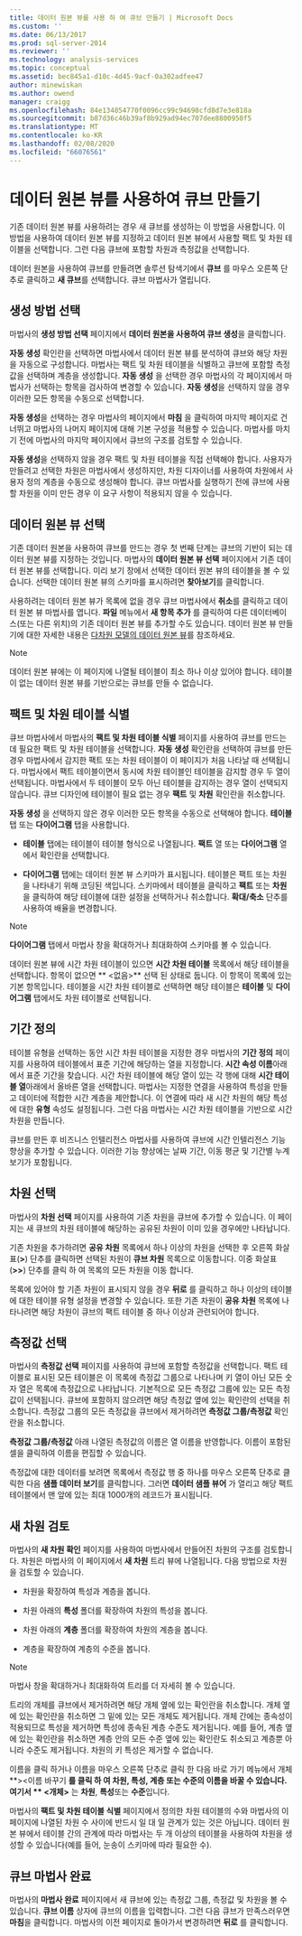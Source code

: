 ```yaml
---
title: 데이터 원본 뷰를 사용 하 여 큐브 만들기 | Microsoft Docs
ms.custom: ''
ms.date: 06/13/2017
ms.prod: sql-server-2014
ms.reviewer: ''
ms.technology: analysis-services
ms.topic: conceptual
ms.assetid: bec845a1-d10c-4d45-9acf-0a302adfee47
author: minewiskan
ms.author: owend
manager: craigg
ms.openlocfilehash: 84e134854770f0096cc99c94698cfd8d7e3e818a
ms.sourcegitcommit: b87d36c46b39af8b929ad94ec707dee8800950f5
ms.translationtype: MT
ms.contentlocale: ko-KR
ms.lasthandoff: 02/08/2020
ms.locfileid: "66076561"
---
```

# <a name="create-a-cube-using-a-data-source-view"></a>데이터 원본 뷰를 사용하여 큐브 만들기
  기존 데이터 원본 뷰를 사용하려는 경우 새 큐브를 생성하는 이 방법을 사용합니다. 이 방법을 사용하여 데이터 원본 뷰를 지정하고 데이터 원본 뷰에서 사용할 팩트 및 차원 테이블을 선택합니다. 그런 다음 큐브에 포함할 차원과 측정값을 선택합니다.  
  
 데이터 원본을 사용하여 큐브를 만들려면 솔루션 탐색기에서 **큐브** 를 마우스 오른쪽 단추로 클릭하고 **새 큐브**를 선택합니다. 큐브 마법사가 열립니다.  
  
## <a name="selecting-the-build-method"></a>생성 방법 선택  
 마법사의 **생성 방법 선택** 페이지에서 **데이터 원본을 사용하여 큐브 생성**을 클릭합니다.  
  
 
  **자동 생성** 확인란을 선택하면 마법사에서 데이터 원본 뷰를 분석하여 큐브와 해당 차원을 자동으로 구성합니다. 마법사는 팩트 및 차원 테이블을 식별하고 큐브에 포함할 측정값을 선택하며 계층을 생성합니다. 
  **자동 생성** 을 선택한 경우 마법사의 각 페이지에서 마법사가 선택하는 항목을 검사하여 변경할 수 있습니다. 
  **자동 생성**을 선택하지 않을 경우 이러한 모든 항목을 수동으로 선택합니다.  
  
 
  **자동 생성**을 선택하는 경우 마법사의 페이지에서 **마침** 을 클릭하여 마지막 페이지로 건너뛰고 마법사의 나머지 페이지에 대해 기본 구성을 적용할 수 있습니다. 마법사를 마치기 전에 마법사의 마지막 페이지에서 큐브의 구조를 검토할 수 있습니다.  
  
 
  **자동 생성**을 선택하지 않을 경우 팩트 및 차원 테이블을 직접 선택해야 합니다. 사용자가 만들려고 선택한 차원은 마법사에서 생성하지만, 차원 디자이너를 사용하여 차원에서 사용자 정의 계층을 수동으로 생성해야 합니다. 큐브 마법사를 실행하기 전에 큐브에 사용할 차원을 이미 만든 경우 이 요구 사항이 적용되지 않을 수 있습니다.  
  
## <a name="selecting-the-data-source-view"></a>데이터 원본 뷰 선택  
 기존 데이터 원본을 사용하여 큐브를 만드는 경우 첫 번째 단계는 큐브의 기반이 되는 데이터 원본 뷰를 지정하는 것입니다. 마법사의 **데이터 원본 뷰 선택** 페이지에서 기존 데이터 원본 뷰를 선택합니다. 미리 보기 창에서 선택한 데이터 원본 뷰의 테이블을 볼 수 있습니다. 선택한 데이터 원본 뷰의 스키마를 표시하려면 **찾아보기**를 클릭합니다.  
  
 사용하려는 데이터 원본 뷰가 목록에 없을 경우 큐브 마법사에서 **취소**를 클릭하고 데이터 원본 뷰 마법사를 엽니다. 
  **파일** 메뉴에서 **새 항목 추가** 를 클릭하여 다른 데이터베이스(또는 다른 위치)의 기존 데이터 원본 뷰를 추가할 수도 있습니다. 데이터 원본 뷰 만들기에 대한 자세한 내용은 [다차원 모델의 데이터 원본 뷰](data-source-views-in-multidimensional-models.md)를 참조하세요.  
  
> [!NOTE]  
>  데이터 원본 뷰에는 이 페이지에 나열될 테이블이 최소 하나 이상 있어야 합니다. 테이블이 없는 데이터 원본 뷰를 기반으로는 큐브를 만들 수 없습니다.  
  
## <a name="identify-fact-and-dimension-tables"></a>팩트 및 차원 테이블 식별  
 큐브 마법사에서 마법사의 **팩트 및 차원 테이블 식별** 페이지를 사용하여 큐브를 만드는 데 필요한 팩트 및 차원 테이블을 선택합니다. 
  **자동 생성** 확인란을 선택하여 큐브를 만든 경우 마법사에서 감지한 팩트 또는 차원 테이블이 이 페이지가 처음 나타날 때 선택됩니다. 마법사에서 팩트 테이블이면서 동시에 차원 테이블인 테이블을 감지할 경우 두 열이 선택됩니다. 마법사에서 두 테이블이 모두 아닌 테이블을 감지하는 경우 열이 선택되지 않습니다. 큐브 디자인에 테이블이 필요 없는 경우 **팩트** 및 **차원** 확인란을 취소합니다.  
  
 
  **자동 생성** 을 선택하지 않은 경우 이러한 모든 항목을 수동으로 선택해야 합니다. 
  **테이블** 탭 또는 **다이어그램** 탭을 사용합니다.  
  
-   
  **테이블** 탭에는 테이블이 테이블 형식으로 나열됩니다. 
  **팩트** 열 또는 **다이어그램** 열에서 확인란을 선택합니다.  
  
-   
  **다이어그램** 탭에는 데이터 원본 뷰 스키마가 표시됩니다. 테이블은 팩트 또는 차원을 나타내기 위해 코딩된 색입니다. 스키마에서 테이블을 클릭하고 **팩트** 또는 **차원** 을 클릭하여 해당 테이블에 대한 설정을 선택하거나 취소합니다. 
  **확대/축소** 단추를 사용하여 배율을 변경합니다.  
  
> [!NOTE]  
>  
  **다이어그램** 탭에서 마법사 창을 확대하거나 최대화하여 스키마를 볼 수 있습니다.  
  
 데이터 원본 뷰에 시간 차원 테이블이 있으면 **시간 차원 테이블** 목록에서 해당 테이블을 선택합니다. 항목이 없으면 ** \<없음>** 선택 된 상태로 둡니다. 이 항목이 목록에 있는 기본 항목입니다. 테이블을 시간 차원 테이블로 선택하면 해당 테이블은 **테이블** 및 **다이어그램** 탭에서도 차원 테이블로 선택됩니다.  
  
## <a name="defining-time-periods"></a>기간 정의  
 테이블 유형을 선택하는 동안 시간 차원 테이블을 지정한 경우 마법사의 **기간 정의** 페이지를 사용하여 테이블에서 표준 기간에 해당하는 열을 지정합니다. 
  **시간 속성 이름**아래에서 표준 기간을 찾습니다. 시간 차원 테이블에 해당 열이 있는 각 행에 대해 **시간 테이블 열**아래에서 올바른 열을 선택합니다. 마법사는 지정한 연결을 사용하여 특성을 만들고 데이터에 적합한 시간 계층을 제안합니다. 이 연결에 따라 새 시간 차원의 해당 특성에 대한 **유형** 속성도 설정됩니다. 그런 다음 마법사는 시간 차원 테이블을 기반으로 시간 차원을 만듭니다.  
  
 큐브를 만든 후 비즈니스 인텔리전스 마법사를 사용하여 큐브에 시간 인텔리전스 기능 향상을 추가할 수 있습니다. 이러한 기능 향상에는 날짜 기간, 이동 평균 및 기간별 누계 보기가 포함됩니다.  
  
## <a name="selecting-dimensions"></a>차원 선택  
 마법사의 **차원 선택** 페이지를 사용하여 기존 차원을 큐브에 추가할 수 있습니다. 이 페이지는 새 큐브의 차원 테이블에 해당하는 공유된 차원이 이미 있을 경우에만 나타납니다.  
  
 기존 차원을 추가하려면 **공유 차원** 목록에서 하나 이상의 차원을 선택한 후 오른쪽 화살표(**>**) 단추를 클릭하면 선택된 차원이 **큐브 차원** 목록으로 이동합니다. 이중 화살표 (**>>**) 단추를 클릭 하 여 목록의 모든 차원을 이동 합니다.  
  
 목록에 있어야 할 기존 차원이 표시되지 않을 경우 **뒤로** 를 클릭하고 하나 이상의 테이블에 대한 테이블 유형 설정을 변경할 수 있습니다. 또한 기존 차원이 **공유 차원** 목록에 나타나려면 해당 차원이 큐브의 팩트 테이블 중 하나 이상과 관련되어야 합니다.  
  
## <a name="selecting-measures"></a>측정값 선택  
 마법사의 **측정값 선택** 페이지를 사용하여 큐브에 포함할 측정값을 선택합니다. 팩트 테이블로 표시된 모든 테이블은 이 목록에 측정값 그룹으로 나타나며 키 열이 아닌 모든 숫자 열은 목록에 측정값으로 나타납니다. 기본적으로 모든 측정값 그룹에 있는 모든 측정값이 선택됩니다. 큐브에 포함하지 않으려면 해당 측정값 옆에 있는 확인란의 선택을 취소합니다. 측정값 그룹의 모든 측정값을 큐브에서 제거하려면 **측정값 그룹/측정값** 확인란을 취소합니다.  
  
 
  **측정값 그룹/측정값** 아래 나열된 측정값의 이름은 열 이름을 반영합니다. 이름이 포함된 셀을 클릭하여 이름을 편집할 수 있습니다.  
  
 측정값에 대한 데이터를 보려면 목록에서 측정값 행 중 하나를 마우스 오른쪽 단추로 클릭한 다음 **샘플 데이터 보기**를 클릭합니다. 그러면 **데이터 샘플 뷰어** 가 열리고 해당 팩트 테이블에서 맨 앞에 있는 최대 1000개의 레코드가 표시됩니다.  
  
## <a name="reviewing-new-dimensions"></a>새 차원 검토  
 마법사의 **새 차원 확인** 페이지를 사용하여 마법사에서 만들어진 차원의 구조를 검토합니다. 차원은 마법사의 이 페이지에서 **새 차원** 트리 뷰에 나열됩니다. 다음 방법으로 차원을 검토할 수 있습니다.  
  
-   차원을 확장하여 특성과 계층을 봅니다.  
  
-   차원 아래의 **특성** 폴더를 확장하여 차원의 특성을 봅니다.  
  
-   차원 아래의 **계층** 폴더를 확장하여 차원의 계층을 봅니다.  
  
-   계층을 확장하여 계층의 수준을 봅니다.  
  
> [!NOTE]  
>  마법사 창을 확대하거나 최대화하여 트리를 더 자세히 볼 수 있습니다.  
  
 트리의 개체를 큐브에서 제거하려면 해당 개체 옆에 있는 확인란을 취소합니다. 개체 옆에 있는 확인란을 취소하면 그 밑에 있는 모든 개체도 제거됩니다. 개체 간에는 종속성이 적용되므로 특성을 제거하면 특성에 종속된 계층 수준도 제거됩니다. 예를 들어, 계층 옆에 있는 확인란을 취소하면 계층 안의 모든 수준 옆에 있는 확인란도 취소되고 계층뿐 아니라 수준도 제거됩니다. 차원의 키 특성은 제거할 수 없습니다.  
  
 이름을 클릭 하거나 이름을 마우스 오른쪽 단추로 클릭 한 다음 바로 가기 메뉴에서 개체 **>\<이름 바꾸기 **를 클릭 하 여 차원, 특성, 계층 또는 수준의 이름을 바꿀 수 있습니다. 여기서 ** \<개체>** 는 **차원**, **특성**또는 **수준**입니다.  
  
 마법사의 **팩트 및 차원 테이블 식별** 페이지에서 정의한 차원 테이블의 수와 마법사의 이 페이지에 나열된 차원 수 사이에 반드시 일 대 일 관계가 있는 것은 아닙니다. 데이터 원본 뷰에서 테이블 간의 관계에 따라 마법사는 두 개 이상의 테이블을 사용하여 차원을 생성할 수 있습니다(예를 들어, 눈송이 스키마에 따라 필요한 수).  
  
## <a name="completing-the-cube-wizard"></a>큐브 마법사 완료  
 마법사의 **마법사 완료** 페이지에서 새 큐브에 있는 측정값 그룹, 측정값 및 차원을 볼 수 있습니다. 
  **큐브 이름** 상자에 큐브의 이름을 입력합니다. 그런 다음 큐브가 만족스러우면 **마침**을 클릭합니다. 마법사의 이전 페이지로 돌아가서 변경하려면 **뒤로** 를 클릭합니다.  
  
  
